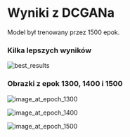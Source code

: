 # Wyniki z DCGANa

Model był trenowany przez 1500 epok.

### Kilka lepszych wyników

![best_results](E:\Margonem\assets-generation\notebooki\Natalia\best_results.png)

### Obrazki z epok 1300, 1400 i 1500

![image_at_epoch_1300](E:\Margonem\assets-generation\notebooki\Natalia\image_at_epoch_1300.png)

![image_at_epoch_1400](E:\Margonem\assets-generation\notebooki\Natalia\image_at_epoch_1400.png)

![image_at_epoch_1500](E:\Margonem\assets-generation\notebooki\Natalia\image_at_epoch_1500.png)